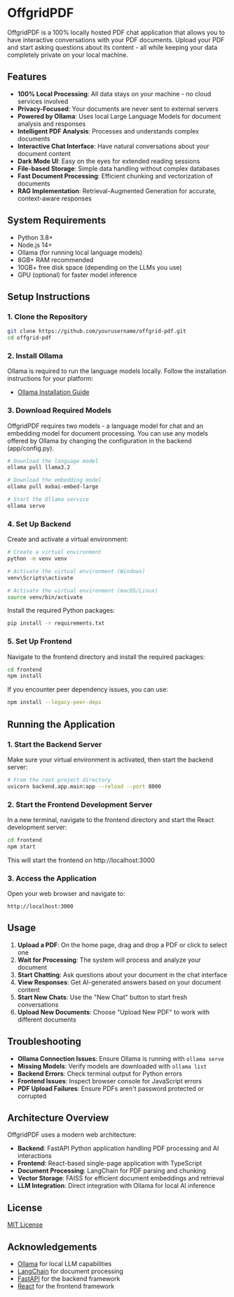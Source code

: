 # OffgridPDF

OffgridPDF is a 100% locally hosted PDF chat application that allows you to have interactive conversations with your PDF documents. Upload your PDF and start asking questions about its content - all while keeping your data completely private on your local machine.

## Features

- **100% Local Processing**: All data stays on your machine - no cloud services involved
- **Privacy-Focused**: Your documents are never sent to external servers
- **Powered by Ollama**: Uses local Large Language Models for document analysis and responses
- **Intelligent PDF Analysis**: Processes and understands complex documents
- **Interactive Chat Interface**: Have natural conversations about your document content
- **Dark Mode UI**: Easy on the eyes for extended reading sessions
- **File-based Storage**: Simple data handling without complex databases
- **Fast Document Processing**: Efficient chunking and vectorization of documents
- **RAG Implementation**: Retrieval-Augmented Generation for accurate, context-aware responses

## System Requirements

- Python 3.8+ 
- Node.js 14+
- Ollama (for running local language models)
- 8GB+ RAM recommended
- 10GB+ free disk space (depending on the LLMs you use)
- GPU (optional) for faster model inference

## Setup Instructions

### 1. Clone the Repository

```bash
git clone https://github.com/yourusername/offgrid-pdf.git
cd offgrid-pdf
```

### 2. Install Ollama

Ollama is required to run the language models locally. Follow the installation instructions for your platform:
- [Ollama Installation Guide](https://github.com/ollama/ollama)

### 3. Download Required Models

OffgridPDF requires two models - a language model for chat and an embedding model for document processing. You can use any models offered by Ollama by changing the configuration in the backend (app/config.py).

```bash
# Download the language model
ollama pull llama3.2

# Download the embedding model
ollama pull mxbai-embed-large

# Start the Ollama service
ollama serve
```

### 4. Set Up Backend

Create and activate a virtual environment:

```bash
# Create a virtual environment
python -m venv venv

# Activate the virtual environment (Windows)
venv\Scripts\activate

# Activate the virtual environment (macOS/Linux)
source venv/bin/activate
```

Install the required Python packages:

```bash
pip install -r requirements.txt
```

### 5. Set Up Frontend

Navigate to the frontend directory and install the required packages:

```bash
cd frontend
npm install
```

If you encounter peer dependency issues, you can use:

```bash
npm install --legacy-peer-deps
```

## Running the Application

### 1. Start the Backend Server

Make sure your virtual environment is activated, then start the backend server:

```bash
# From the root project directory
uvicorn backend.app.main:app --reload --port 8000
```

### 2. Start the Frontend Development Server

In a new terminal, navigate to the frontend directory and start the React development server:

```bash
cd frontend
npm start
```

This will start the frontend on http://localhost:3000

### 3. Access the Application

Open your web browser and navigate to:

```
http://localhost:3000
```

## Usage

1. **Upload a PDF**: On the home page, drag and drop a PDF or click to select one
2. **Wait for Processing**: The system will process and analyze your document
3. **Start Chatting**: Ask questions about your document in the chat interface
4. **View Responses**: Get AI-generated answers based on your document content
5. **Start New Chats**: Use the "New Chat" button to start fresh conversations
6. **Upload New Documents**: Choose "Upload New PDF" to work with different documents

## Troubleshooting

- **Ollama Connection Issues**: Ensure Ollama is running with `ollama serve`
- **Missing Models**: Verify models are downloaded with `ollama list`
- **Backend Errors**: Check terminal output for Python errors
- **Frontend Issues**: Inspect browser console for JavaScript errors
- **PDF Upload Failures**: Ensure PDFs aren't password protected or corrupted

## Architecture Overview

OffgridPDF uses a modern web architecture:

- **Backend**: FastAPI Python application handling PDF processing and AI interactions
- **Frontend**: React-based single-page application with TypeScript
- **Document Processing**: LangChain for PDF parsing and chunking
- **Vector Storage**: FAISS for efficient document embeddings and retrieval
- **LLM Integration**: Direct integration with Ollama for local AI inference

## License

[MIT License](LICENSE)

## Acknowledgements

- [Ollama](https://github.com/ollama/ollama) for local LLM capabilities
- [LangChain](https://github.com/langchain-ai/langchain) for document processing
- [FastAPI](https://fastapi.tiangolo.com/) for the backend framework
- [React](https://reactjs.org/) for the frontend framework
